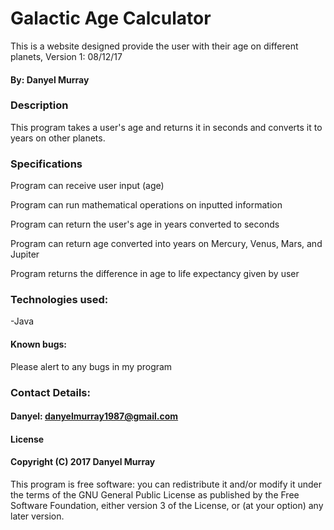 # Galactic Age Calculator
This is a website designed provide the user with their age on different planets, Version 1: 08/12/17
#### By: Danyel Murray
### Description
This program takes a user's age and returns it in seconds and converts it to years on other planets.

### Specifications
Program can receive user input (age)

Program can run mathematical operations on inputted information

Program can return the user's age in years converted to seconds

Program can return age converted into years on Mercury, Venus, Mars, and Jupiter

Program returns the difference in age to life expectancy given by user

### Technologies used:
-Java

#### Known bugs:
Please alert to any bugs in my program

### Contact Details:
#### Danyel: danyelmurray1987@gmail.com

#### License
#### Copyright (C) 2017 Danyel Murray

This program is free software: you can redistribute it and/or modify it under the terms of the GNU General Public License as published by the Free Software Foundation, either version 3 of the License, or (at your option) any later version.
